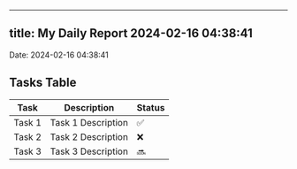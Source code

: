 
---
title: My Daily Report 2024-02-16 04:38:41
---

Date: 2024-02-16 04:38:41

## Tasks Table

| Task | Description | Status |
|------|-------------|--------|
| Task 1 | Task 1 Description | ✅ |
| Task 2 | Task 2 Description | ❌ |
| Task 3 | Task 3 Description | 🔜 |
